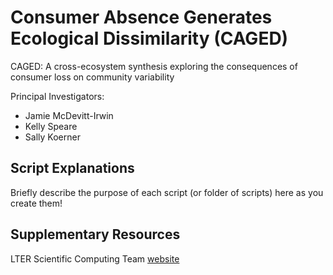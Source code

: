 # Consumer Absence Generates Ecological Dissimilarity (CAGED)

CAGED: A cross-ecosystem synthesis exploring the consequences of consumer loss on community variability

Principal Investigators:
- Jamie McDevitt-Irwin
- Kelly Speare
- Sally Koerner

## Script Explanations

Briefly describe the purpose of each script (or folder of scripts) here as you create them!

## Supplementary Resources

LTER Scientific Computing Team [website](https://lter.github.io/scicomp/)
